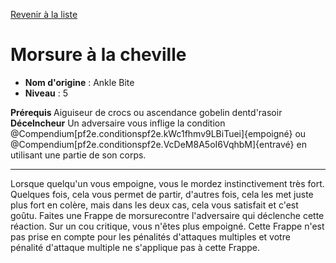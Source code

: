 [Revenir à la liste](..)

# Morsure à la cheville

 * **Nom d'origine** : Ankle Bite
 * **Niveau** : 5


<p><span id="ctl00_MainContent_DetailedOutput"><strong>Prérequis </strong> Aiguiseur de crocs ou ascendance gobelin dentd'rasoir<br><strong>Décelncheur</strong> Un adversaire vous inflige la condition @Compendium[pf2e.conditionspf2e.kWc1fhmv9LBiTuei]{empoigné} ou @Compendium[pf2e.conditionspf2e.VcDeM8A5oI6VqhbM]{entravé} en utilisant une partie de son corps.<br></span></p>
<hr>
<p>Lorsque quelqu'un vous empoigne, vous le mordez instinctivement très fort. Quelques fois, cela vous permet de partir, d'autres fois, cela les met juste plus fort en colère, mais dans les deux cas, cela vous satisfait et c'est goûtu. Faites une Frappe de morsurecontre l'adversaire qui déclenche cette réaction. Sur un cou critique, vous n'êtes plus empoigné. Cette Frappe n'est pas prise en compte pour les pénalités d'attaques multiples et votre pénalité d'attaque multiple ne s'applique pas à cette Frappe.&nbsp;</p>